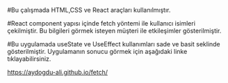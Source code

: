 
#Bu çalışmada HTML,CSS ve React araçları kullanılmıştır.

#React  component yapısı içinde fetch yöntemi ile kullanıcı  isimleri çekilmiştir. Bu bilgileri görmek isteyen müşteri ile  etkileşimler gösterilmiştir.

#Bu uygulamada useState ve UseEffect kullanımları sade ve basit seklinde  gösterilmiştir. Uygulamanın sonucu görmek için aşağıdaki linke tıklayabilirsiniz.


 https://aydogdu-ali.github.io/fetch/

